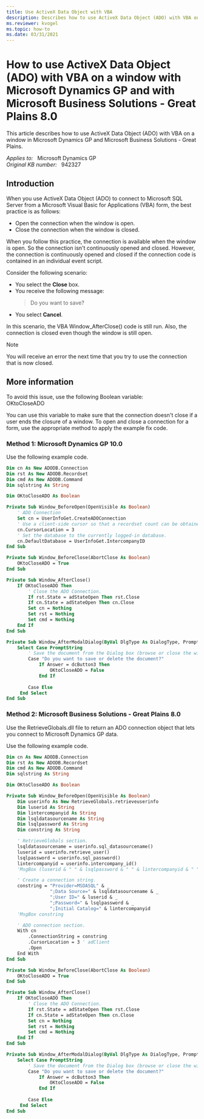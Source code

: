 ```yaml
---
title: Use ActiveX Data Object with VBA
description: Describes how to use ActiveX Data Object (ADO) with VBA on a window in Microsoft Dynamics GP and Microsoft Business Solutions - Great Plains.
ms.reviewer: kvogel
ms.topic: how-to
ms.date: 03/31/2021
---
```

# How to use ActiveX Data Object (ADO) with VBA on a window with Microsoft Dynamics GP and with Microsoft Business Solutions - Great Plains 8.0

This article describes how to use ActiveX Data Object (ADO) with VBA on a window in Microsoft Dynamics GP and Microsoft Business Solutions - Great Plains.

_Applies to:_ &nbsp; Microsoft Dynamics GP  
_Original KB number:_ &nbsp; 942327

## Introduction

When you use ActiveX Data Object (ADO) to connect to Microsoft SQL Server from a Microsoft Visual Basic for Applications (VBA) form, the best practice is as follows:

- Open the connection when the window is open.
- Close the connection when the window is closed.

When you follow this practice, the connection is available when the window is open. So the connection isn't continuously opened and closed. However, the connection is continuously opened and closed if the connection code is contained in an individual event script.

Consider the following scenario:

- You select the **Close** box.
- You receive the following message:
    > Do you want to save?
- You select **Cancel**.

In this scenario, the VBA Window_AfterClose() code is still run. Also, the connection is closed even though the window is still open.
> [!NOTE]
> You will receive an error the next time that you try to use the connection that is now closed.

## More information

To avoid this issue, use the following Boolean variable:  
OKtoCloseADO

You can use this variable to make sure that the connection doesn't close if a user ends the closure of a window. To open and close a connection for a form, use the appropriate method to apply the example fix code.

### Method 1: Microsoft Dynamics GP 10.0

Use the following example code.

```vb
Dim cn As New ADODB.Connection
Dim rst As New ADODB.Recordset
Dim cmd As New ADODB.Command
Dim sqlstring As String

Dim OKtoCloseADO As Boolean

Private Sub Window_BeforeOpen(OpenVisible As Boolean)
    ' ADO Connection
    Set cn = UserInfoGet.CreateADOConnection
    ' Use a client-side cursor so that a recordset count can be obtained later.
    cn.CursorLocation = 3
    ' Set the database to the currently logged-in database.
    cn.DefaultDatabase = UserInfoGet.IntercompanyID
End Sub

Private Sub Window_BeforeClose(AbortClose As Boolean)
    OKtoCloseADO = True
End Sub

Private Sub Window_AfterClose()
    If OKtoCloseADO Then
        ' Close the ADO Connection.
        If rst.State = adStateOpen Then rst.Close
        If cn.State = adStateOpen Then cn.Close
        Set cn = Nothing
        Set rst = Nothing
        Set cmd = Nothing
    End If
End Sub

Private Sub Window_AfterModalDialog(ByVal DlgType As DialogType, PromptString As String, Control1String As String, Control2String As String, Control3String As String, Answer As DialogCtrl)
    Select Case PromptString
        ' Save the document from the Dialog box (browse or close the window).
        Case "Do you want to save or delete the document?"
            If Answer = dcButton3 Then
                OKtoCloseADO = False
            End If
     
        Case Else
     End Select
End Sub
```

### Method 2: Microsoft Business Solutions - Great Plains 8.0

Use the RetrieveGlobals.dll file to return an ADO connection object that lets you connect to Microsoft Dynamics GP data.

Use the following example code.

```vb
Dim cn As New ADODB.Connection
Dim rst As New ADODB.Recordset
Dim cmd As New ADODB.Command
Dim sqlstring As String

Dim OKtoCloseADO As Boolean

Private Sub Window_BeforeOpen(OpenVisible As Boolean)
    Dim userinfo As New RetrieveGlobals.retrieveuserinfo
    Dim luserid As String
    Dim lintercompanyid As String
    Dim lsqldatasourcename As String
    Dim lsqlpassword As String
    Dim constring As String

    ' RetrieveGlobals section.
    lsqldatasourcename = userinfo.sql_datasourcename()
    luserid = userinfo.retrieve_user()
    lsqlpassword = userinfo.sql_password()
    lintercompanyid = userinfo.intercompany_id()
    'MsgBox (luserid & " " & lsqlpassword & " " & lintercompanyid & " " & lsqldatasourcename)

    ' Create a connection string.
    constring = "Provider=MSDASQL" & _
                ";Data Source=" & lsqldatasourcename & _
                ";User ID=" & luserid & _
                ";Password=" & lsqlpassword & _
                ";Initial Catalog=" & lintercompanyid
    'MsgBox constring

    ' ADO connection section.
    With cn
        .ConnectionString = constring
        .CursorLocation = 3 ' adClient
        .Open
    End With
End Sub

Private Sub Window_BeforeClose(AbortClose As Boolean)
    OKtoCloseADO = True
End Sub

Private Sub Window_AfterClose()
    If OKtoCloseADO Then
        ' Close the ADO Connection.
        If rst.State = adStateOpen Then rst.Close
        If cn.State = adStateOpen Then cn.Close
        Set cn = Nothing
        Set rst = Nothing
        Set cmd = Nothing
    End If
End Sub

Private Sub Window_AfterModalDialog(ByVal DlgType As DialogType, PromptString As String, Control1String As String, Control2String As String, Control3String As String, Answer As DialogCtrl)
    Select Case PromptString
        ' Save the document from the Dialog box (browse or close the window).
        Case "Do you want to save or delete the document?"
            If Answer = dcButton3 Then
                OKtoCloseADO = False
            End If
     
        Case Else
     End Select
End Sub
```
